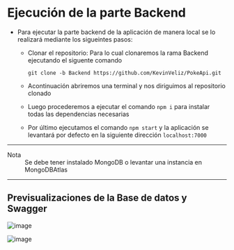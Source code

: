 # Ejecución de la parte Backend
- Para ejecutar la parte backend de la aplicación de manera local se lo realizará mediante los sigueintes pasos:
  
  - Clonar el repositorio: Para lo cual clonaremos la rama Backend ejecutando el siguente comando
     ```
     git clone -b Backend https://github.com/KevinVeliz/PokeApi.git
     ```
 
   - Acontinuación abriremos una terminal y nos diriguimos al repositorio clonado
 
    - Luego procederemos a ejecutar el comando   ``` npm i ```  para instalar todas las dependencias necesarias
    
    - Por último ejecutamos el comando   ```npm start``` y la aplicación se levantará por defecto en la siguiente dirección   ```localhost:7000``` 
---
<dl>
  <dt>Nota</dt>
  <dd>Se debe tener instalado MongoDB o levantar una instancia en MongoDBAtlas</dd>
</dl>

---
## Previsualizaciones de la Base de datos y Swagger

![image](https://user-images.githubusercontent.com/65980001/197460955-22da779b-85d0-482d-a3cc-267af0230016.png)


![image](https://user-images.githubusercontent.com/65980001/197460928-db3a6010-2824-4c7d-85e1-d8c88e7746a4.png)
